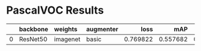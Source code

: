 # PascalVOC Results
|    | backbone   | weights   | augmenter   |     loss |      mAP |   Recall |
|---:|:-----------|:----------|:------------|---------:|---------:|---------:|
|  0 | ResNet50   | imagenet  | basic       | 0.769822 | 0.557682 | 0.611902 |